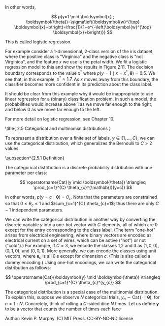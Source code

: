 In other words,

$$
p(y=1 \mid \boldsymbol{x} ; \boldsymbol{\theta})=\sigma\left(\boldsymbol{w}^{\top} \boldsymbol{x}+b\right)=\frac{1}{1+e^{-\left(\boldsymbol{w}^{\top} \boldsymbol{x}+b\right)}}
$$

This is called logistic regression.

For example consider a 1-dimensional, 2-class version of the iris dataset, where the positive class is "Virginica" and the negative class is "not Virginica", and the feature $x$ we use is the petal width. We fit a logistic regression model to this and show the results in Figure 2.11. The decision boundary corresponds to the value $x^{*}$ where $p\left(y=1 \mid x=x^{*}, \boldsymbol{\theta}\right)=0.5$. We see that, in this example, $x^{*} \approx 1.7$. As $x$ moves away from this boundary, the classifier becomes more confident in its prediction about the class label.

It should be clear from this example why it would be inappropriate to use linear regression for a (binary) classification problem. In such a model, the probabilities would increase above 1 as we move far enough to the right, and below 0 as we move far enough to the left.

For more detail on logistic regression, see Chapter 10.

\title{
2.5 Categorical and multinomial distributions
}

To represent a distribution over a finite set of labels, $y \in\{1, \ldots, C\}$, we can use the categorical distribution, which generalizes the Bernoulli to $C>2$ values.

\subsection*{2.5.1 Definition}

The categorical distribution is a discrete probability distribution with one parameter per class:

$$
\operatorname{Cat}(y \mid \boldsymbol{\theta}) \triangleq \prod_{c=1}^{C} \theta_{c}^{\mathbb{I}(y=c)}
$$

In other words, $p(y=c \mid \boldsymbol{\theta})=\theta_{c}$. Note that the parameters are constrained so that $0 \leq \theta_{c} \leq 1$ and $\sum_{c=1}^{C} \theta_{c}=1$; thus there are only $C-1$ independent parameters.

We can write the categorical distribution in another way by converting the discrete variable $y$ into a one-hot vector with $C$ elements, all of which are 0 except for the entry corresponding to the class label. (The term "one-hot" arises from electrical engineering, where binary vectors are encoded as electrical current on a set of wires, which can be active ("hot") or not ("cold").) For example, if $C=3$, we encode the classes 1,2 and 3 as $(1,0,0),(0,1,0)$, and $(0,0,1)$. More generally, we can encode the classes using unit vectors, where $\boldsymbol{e}_{c}$ is all 0 s except for dimension $c$. (This is also called a dummy encoding.) Using one-hot encodings, we can write the categorical distribution as follows:

$$
\operatorname{Cat}(\boldsymbol{y} \mid \boldsymbol{\theta}) \triangleq \prod_{c=1}^{C} \theta_{c}^{y_{c}}
$$

The categorical distribution is a special case of the multinomial distribution. To explain this, suppose we observe $N$ categorical trials, $y_{n} \sim \operatorname{Cat}(\cdot \mid \boldsymbol{\theta})$, for $n=1: N$. Concretely, think of rolling a $C$-sided dice $N$ times. Let us define $\boldsymbol{y}$ to be a vector that counts the number of times each face

Author: Kevin P. Murphy. (C) MIT Press. CC-BY-NC-ND license